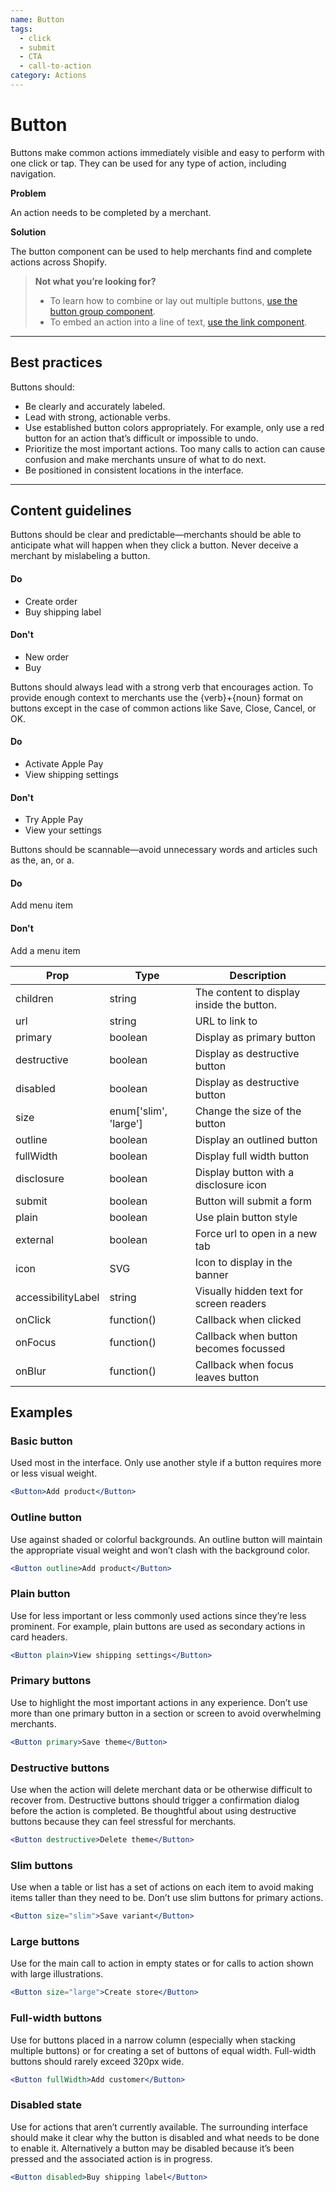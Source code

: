 ```yaml
---
name: Button
tags:
  - click
  - submit
  - CTA
  - call-to-action
category: Actions
---
```


# Button

Buttons make common actions immediately visible and easy to perform with one
click or tap. They can be used for any type of action, including navigation.

**Problem**

An action needs to be completed by a merchant.

**Solution**

The button component can be used to help merchants find and complete actions across Shopify.

>**Not what you’re looking for?**
>
>* To learn how to combine or lay out multiple buttons, [use the button group component](/components/actions/button-group).
>* To embed an action into a line of text, [use the link component](/components/navigation/link).


---

## Best practices

Buttons should:

* Be clearly and accurately labeled.
* Lead with strong, actionable verbs.
* Use established button colors appropriately. For example, only use a red
button for an action that’s difficult or impossible to undo.
* Prioritize the most important actions. Too many calls to action can cause
confusion and make merchants unsure of what to do next.
* Be positioned in consistent locations in the interface.

---

## Content guidelines

Buttons should be clear and predictable—merchants should be able to anticipate what will happen when they click a button. Never deceive a merchant by mislabeling a button.

<!-- usagelist -->
#### Do
- Create order
- Buy shipping label

#### Don't
- New order
- Buy
<!-- end -->

Buttons should always lead with a strong verb that encourages
action. To provide enough context to merchants use the {verb}+{noun} format on
buttons except in the case of common actions like Save, Close, Cancel, or OK.

<!-- usagelist -->
#### Do
- Activate Apple Pay
- View shipping settings

#### Don't
- Try Apple Pay
- View your settings
<!-- end -->

Buttons should be scannable—avoid unnecessary words and articles such as the, an, or a.

<!-- usagelist -->
#### Do
Add menu item

#### Don't
Add a menu item
<!-- end -->


| Prop | Type | Description |
| ---- | ---- | ----------- |
| children | string | The content to display inside the button. |
| url | string | URL to link to |
| primary | boolean | Display as primary button |
| destructive | boolean | Display as destructive button |
| disabled | boolean | Display as destructive button |
| size | enum['slim', 'large'] | Change the size of the button |
| outline | boolean | Display an outlined button |
| fullWidth | boolean | Display full width button |
| disclosure | boolean | Display button with a disclosure icon |
| submit | boolean | Button will submit a form |
| plain | boolean | Use plain button style |
| external | boolean | Force url to open in a new tab |
| icon | SVG | Icon to display in the banner |
| accessibilityLabel | string | Visually hidden text for screen readers |
| onClick | function() | Callback when clicked |
| onFocus | function() | Callback when button becomes focussed |
| onBlur | function() | Callback when focus leaves button |

## Examples

### Basic button

Used most in the interface. Only use another style if a button requires more or less visual weight.

```jsx
<Button>Add product</Button>
```

### Outline button

Use against shaded or colorful backgrounds. An outline button will maintain the appropriate visual weight and won’t clash with the background color.

```jsx
<Button outline>Add product</Button>
```

### Plain button

Use for less important or less commonly used actions since they’re less prominent. For example, plain buttons are used as secondary actions in card headers.

```jsx
<Button plain>View shipping settings</Button>
```

### Primary buttons

Use to highlight the most important actions in any experience. Don’t use more than one primary button in a section or screen to avoid overwhelming merchants.

```jsx
<Button primary>Save theme</Button>
```

### Destructive buttons

Use when the action will delete merchant data or be otherwise difficult to recover from. Destructive buttons should trigger a confirmation dialog before the action is completed. Be thoughtful about using destructive buttons because they can feel stressful for merchants.

```jsx
<Button destructive>Delete theme</Button>
```

### Slim buttons

Use when a table or list has a set of actions on each item to avoid making items taller than they need to be. Don’t use slim buttons for primary actions.

```jsx
<Button size="slim">Save variant</Button>
```

### Large buttons

Use for the main call to action in empty states or for calls to action shown with large illustrations.

```jsx
<Button size="large">Create store</Button>
```

### Full-width buttons

Use for buttons placed in a narrow column (especially when stacking multiple buttons) or for creating a set of buttons of equal width. Full-width buttons should rarely exceed 320px wide.

```jsx
<Button fullWidth>Add customer</Button>
```

### Disabled state

Use for actions that aren’t currently available. The surrounding interface should make it clear why the button is disabled and what needs to be done to enable it. Alternatively a button may be disabled because it’s been pressed and the associated action is in progress.

```jsx
<Button disabled>Buy shipping label</Button>
```

